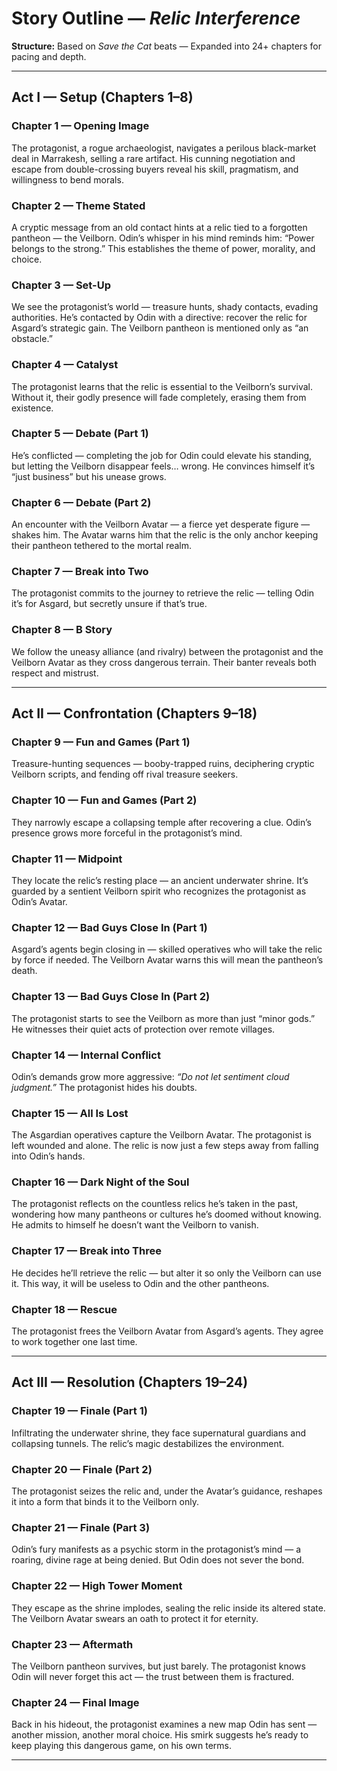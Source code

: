 # Story Outline — *Relic Interference*  
**Structure:** Based on *Save the Cat* beats — Expanded into 24+ chapters for pacing and depth.

---

## **Act I — Setup (Chapters 1–8)**

### **Chapter 1 — Opening Image**
The protagonist, a rogue archaeologist, navigates a perilous black-market deal in Marrakesh, selling a rare artifact. His cunning negotiation and escape from double-crossing buyers reveal his skill, pragmatism, and willingness to bend morals.

### **Chapter 2 — Theme Stated**
A cryptic message from an old contact hints at a relic tied to a forgotten pantheon — the Veilborn. Odin’s whisper in his mind reminds him: “Power belongs to the strong.” This establishes the theme of power, morality, and choice.

### **Chapter 3 — Set-Up**
We see the protagonist’s world — treasure hunts, shady contacts, evading authorities. He’s contacted by Odin with a directive: recover the relic for Asgard’s strategic gain. The Veilborn pantheon is mentioned only as “an obstacle.”

### **Chapter 4 — Catalyst**
The protagonist learns that the relic is essential to the Veilborn’s survival. Without it, their godly presence will fade completely, erasing them from existence.

### **Chapter 5 — Debate (Part 1)**
He’s conflicted — completing the job for Odin could elevate his standing, but letting the Veilborn disappear feels… wrong. He convinces himself it’s “just business” but his unease grows.

### **Chapter 6 — Debate (Part 2)**
An encounter with the Veilborn Avatar — a fierce yet desperate figure — shakes him. The Avatar warns him that the relic is the only anchor keeping their pantheon tethered to the mortal realm.

### **Chapter 7 — Break into Two**
The protagonist commits to the journey to retrieve the relic — telling Odin it’s for Asgard, but secretly unsure if that’s true.

### **Chapter 8 — B Story**
We follow the uneasy alliance (and rivalry) between the protagonist and the Veilborn Avatar as they cross dangerous terrain. Their banter reveals both respect and mistrust.

---

## **Act II — Confrontation (Chapters 9–18)**

### **Chapter 9 — Fun and Games (Part 1)**
Treasure-hunting sequences — booby-trapped ruins, deciphering cryptic Veilborn scripts, and fending off rival treasure seekers.

### **Chapter 10 — Fun and Games (Part 2)**
They narrowly escape a collapsing temple after recovering a clue. Odin’s presence grows more forceful in the protagonist’s mind.

### **Chapter 11 — Midpoint**
They locate the relic’s resting place — an ancient underwater shrine. It’s guarded by a sentient Veilborn spirit who recognizes the protagonist as Odin’s Avatar.

### **Chapter 12 — Bad Guys Close In (Part 1)**
Asgard’s agents begin closing in — skilled operatives who will take the relic by force if needed. The Veilborn Avatar warns this will mean the pantheon’s death.

### **Chapter 13 — Bad Guys Close In (Part 2)**
The protagonist starts to see the Veilborn as more than just “minor gods.” He witnesses their quiet acts of protection over remote villages.

### **Chapter 14 — Internal Conflict**
Odin’s demands grow more aggressive: *“Do not let sentiment cloud judgment.”* The protagonist hides his doubts.

### **Chapter 15 — All Is Lost**
The Asgardian operatives capture the Veilborn Avatar. The protagonist is left wounded and alone. The relic is now just a few steps away from falling into Odin’s hands.

### **Chapter 16 — Dark Night of the Soul**
The protagonist reflects on the countless relics he’s taken in the past, wondering how many pantheons or cultures he’s doomed without knowing. He admits to himself he doesn’t want the Veilborn to vanish.

### **Chapter 17 — Break into Three**
He decides he’ll retrieve the relic — but alter it so only the Veilborn can use it. This way, it will be useless to Odin and the other pantheons.

### **Chapter 18 — Rescue**
The protagonist frees the Veilborn Avatar from Asgard’s agents. They agree to work together one last time.

---

## **Act III — Resolution (Chapters 19–24)**

### **Chapter 19 — Finale (Part 1)**
Infiltrating the underwater shrine, they face supernatural guardians and collapsing tunnels. The relic’s magic destabilizes the environment.

### **Chapter 20 — Finale (Part 2)**
The protagonist seizes the relic and, under the Avatar’s guidance, reshapes it into a form that binds it to the Veilborn only.

### **Chapter 21 — Finale (Part 3)**
Odin’s fury manifests as a psychic storm in the protagonist’s mind — a roaring, divine rage at being denied. But Odin does not sever the bond.

### **Chapter 22 — High Tower Moment**
They escape as the shrine implodes, sealing the relic inside its altered state. The Veilborn Avatar swears an oath to protect it for eternity.

### **Chapter 23 — Aftermath**
The Veilborn pantheon survives, but just barely. The protagonist knows Odin will never forget this act — the trust between them is fractured.

### **Chapter 24 — Final Image**
Back in his hideout, the protagonist examines a new map Odin has sent — another mission, another moral choice. His smirk suggests he’s ready to keep playing this dangerous game, on his own terms.

---

